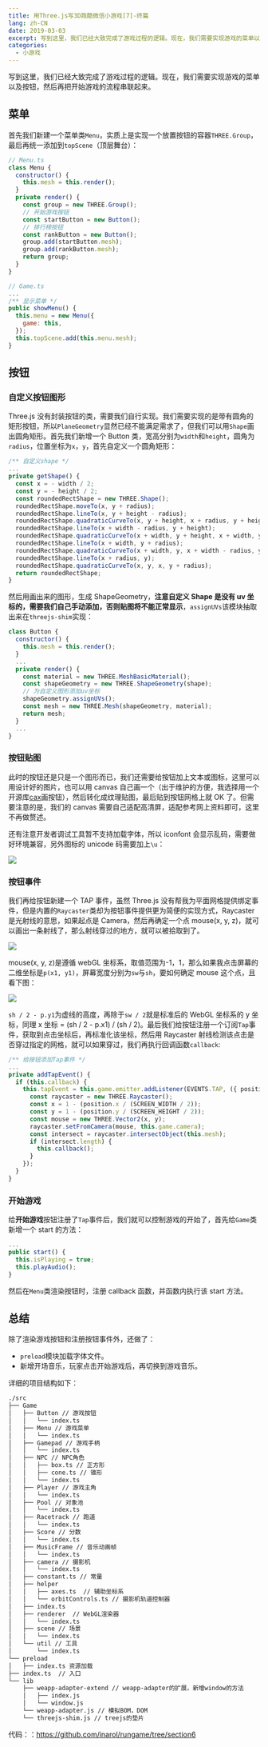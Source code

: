 ```yaml
---
title: 用Three.js写3D跑酷微信小游戏[7]-终篇
lang: zh-CN
date: 2019-03-03
excerpt: 写到这里，我们已经大致完成了游戏过程的逻辑。现在，我们需要实现游戏的菜单以及按钮，然后再把开始游戏的流程串联起来..
categories:
  - 小游戏
---
```


写到这里，我们已经大致完成了游戏过程的逻辑。现在，我们需要实现游戏的菜单以及按钮，然后再把开始游戏的流程串联起来。

## 菜单

首先我们新建一个菜单类`Menu`，实质上是实现一个放置按钮的容器`THREE.Group`，最后再统一添加到`topScene`（顶层舞台）：

```js
// Menu.ts
class Menu {
  constructor() {
    this.mesh = this.render();
  }
  private render() {
    const group = new THREE.Group();
    // 开始游戏按钮
    const startButton = new Button();
    // 排行榜按钮
    const rankButton = new Button();
    group.add(startButton.mesh);
    group.add(rankButton.mesh);
    return group;
  }
}

// Game.ts
...
/** 显示菜单 */
public showMenu() {
  this.menu = new Menu({
    game: this,
  });
  this.topScene.add(this.menu.mesh);
}

```

## 按钮

### 自定义按钮图形

Three.js 没有封装按钮的类，需要我们自行实现。我们需要实现的是带有圆角的矩形按钮，所以`PlaneGeometry`显然已经不能满足需求了，但我们可以用`Shape`画出圆角矩形。首先我们新增一个 Button 类，宽高分别为`width`和`height`，圆角为`radius`，位置坐标为`x`，`y`，首先自定义一个圆角矩形：

```js
/** 自定义shape */
...
private getShape() {
  const x = - width / 2;
  const y = - height / 2;
  const roundedRectShape = new THREE.Shape();
  roundedRectShape.moveTo(x, y + radius);
  roundedRectShape.lineTo(x, y + height - radius);
  roundedRectShape.quadraticCurveTo(x, y + height, x + radius, y + height);
  roundedRectShape.lineTo(x + width - radius, y + height);
  roundedRectShape.quadraticCurveTo(x + width, y + height, x + width, y + height - radius);
  roundedRectShape.lineTo(x + width, y + radius);
  roundedRectShape.quadraticCurveTo(x + width, y, x + width - radius, y);
  roundedRectShape.lineTo(x + radius, y);
  roundedRectShape.quadraticCurveTo(x, y, x, y + radius);
  return roundedRectShape;
}
```

然后用画出来的图形，生成 ShapeGeometry，**注意自定义 Shape 是没有 uv 坐标的，需要我们自己手动添加，否则贴图将不能正常显示**，`assignUVs`该模块抽取出来在`threejs-shim`实现：

```js
class Button {
  constructor() {
    this.mesh = this.render();
  }
  ...
  private render() {
    const material = new THREE.MeshBasicMaterial();
    const shapeGeometry = new THREE.ShapeGeometry(shape);
    // 为自定义图形添加uv坐标
    shapeGeometry.assignUVs();
    const mesh = new THREE.Mesh(shapeGeometry, material);
    return mesh;
  }
  ...
}
```

### 按钮贴图

此时的按钮还是只是一个图形而已，我们还需要给按钮加上文本或图标，这里可以用设计好的图片，也可以用 canvas 自己画一个（出于维护的方便，我选择用一个开源库[cax](https://github.com/dntzhang/cax)画按钮），然后转化成纹理贴图，最后贴到按钮网格上就 OK 了。但需要注意的是，我们的 canvas 需要自己适配高清屏，适配参考网上资料即可，这里不再做赘述。

还有注意开发者调试工具暂不支持加载字体，所以 iconfont 会显示乱码，需要做好环境兼容，另外图标的 unicode 码需要加上`\u`：

![](https://narol-blog.oss-cn-beijing.aliyuncs.com/blog-img/202404261358489.png)

### 按钮事件

我们再给按钮新建一个 TAP 事件，虽然 Three.js 没有帮我为平面网格提供绑定事件，但是内置的`Raycaster`类却为按钮事件提供更为简便的实现方式，Raycaster 是光射线的意思，如果起点是 Camera，然后再确定一个点 mouse(x, y, z)，就可以画出一条射线了，那么射线穿过的地方，就可以被拾取到了。

![](https://narol-blog.oss-cn-beijing.aliyuncs.com/blog-img/202404261358490.jpg)

mouse(x, y, z)是遵循 webGL 坐标系，取值范围为-1，1，那么如果我点击屏幕的二维坐标是`p(x1, y1)`，屏幕宽度分别为`sw`与`sh`，要如何确定 mouse 这个点，且看下图：

![](https://narol-blog.oss-cn-beijing.aliyuncs.com/blog-img/202404261358491.png)

`sh / 2 - p.y1`为虚线的高度，再除于`sw / 2`就是标准后的 WebGL 坐标系的 y 坐标，同理 x 坐标 = (sh / 2 - p.x1) / (sh / 2)。最后我们给按钮注册一个订阅`Tap`事件，获取到点击坐标后，再标准化该坐标，然后用 Raycaster 射线检测该点击是否穿过指定的网格，就可以如果穿过，我们再执行回调函数`callback`:

```js
/** 给按钮添加Tap事件 */
...
private addTapEvent() {
  if (this.callback) {
    this.tapEvent = this.game.emitter.addListener(EVENTS.TAP, ({ position }) => {
      const raycaster = new THREE.Raycaster();
      const x = 1 - (position.x / (SCREEN_WIDTH / 2));
      const y = 1 - (position.y / (SCREEN_HEIGHT / 2));
      const mouse = new THREE.Vector2(x, y);
      raycaster.setFromCamera(mouse, this.game.camera);
      const intersect = raycaster.intersectObject(this.mesh);
      if (intersect.length) {
        this.callback();
      }
    });
  }
}
```

### 开始游戏

给**开始游戏**按钮注册了`Tap`事件后，我们就可以控制游戏的开始了，首先给`Game`类新增一个 start 的方法：

```js
...
public start() {
  this.isPlaying = true;
  this.playAudio();
}
```

然后在`Menu`类渲染按钮时，注册 callback 函数，并函数内执行该 start 方法。

## 总结

除了渲染游戏按钮和注册按钮事件外，还做了：

- `preload`模块加载字体文件。
- 新增开场音乐，玩家点击开始游戏后，再切换到游戏音乐。

详细的项目结构如下：

```bash
./src
├── Game
│   ├── Button // 游戏按钮
│   │   └── index.ts
│   ├── Menu // 游戏菜单
│   │   └── index.ts
│   ├── Gamepad // 游戏手柄
│   │   └── index.ts
│   ├── NPC // NPC角色
│   │   ├── box.ts // 正方形
│   │   ├── cone.ts // 锥形
│   │   └── index.ts
│   ├── Player // 游戏主角
│   │   └── index.ts
│   ├── Pool // 对象池
│   │   └── index.ts
│   ├── Racetrack // 跑道
│   │   └── index.ts
│   ├── Score // 分数
│   │   └── index.ts
│   ├── MusicFrame // 音乐动画帧
│   │   └── index.ts
│   ├── camera // 摄影机
│   │   └── index.ts
│   ├── constant.ts // 常量
│   ├── helper
│   │   ├── axes.ts  // 辅助坐标系
│   │   └── orbitControls.ts // 摄影机轨道控制器
│   ├── index.ts
│   ├── renderer  // WebGL渲染器
│   │   └── index.ts
│   ├── scene // 场景
│   │   └── index.ts
│   └── util // 工具
│       └── index.ts
└── preload
│   ├── index.ts 资源加载
├── index.ts  // 入口
└── lib
    ├── weapp-adapter-extend // weapp-adapter的扩展，新增window的方法
    │   ├── index.js
    │   └── window.js
    └── weapp-adapter.js // 模拟BOM，DOM
    └── threejs-shim.js // treejs的垫片
```

代码：：https://github.com/inarol/rungame/tree/section6
